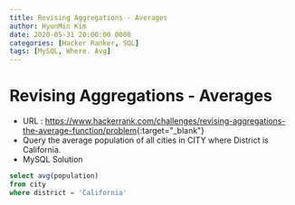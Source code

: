 ```yaml
---
title: Revising Aggregations - Averages
author: HyunMin Kim
date: 2020-05-31 20:00:00 0000
categories: [Hacker Ranker, SQL]
tags: [MySQL, Where. Avg]
---
```


# Revising Aggregations - Averages

- URL : <https://www.hackerrank.com/challenges/revising-aggregations-the-average-function/problem>{:target="_blank"}
- Query the average population of all cities in CITY where District is California.
- MySQL Solution

```sql
select avg(population)
from city
where district = 'California'
```